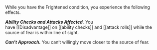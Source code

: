 While you have the Frightened condition, you experience the following effects.

**_Ability Checks and Attacks Affected._** You have [[Disadvantage]] on [[ability checks]] and [[attack rolls]] while the source of fear is within line of sight.

**_Can’t Approach._** You can’t willingly move closer to the source of fear.